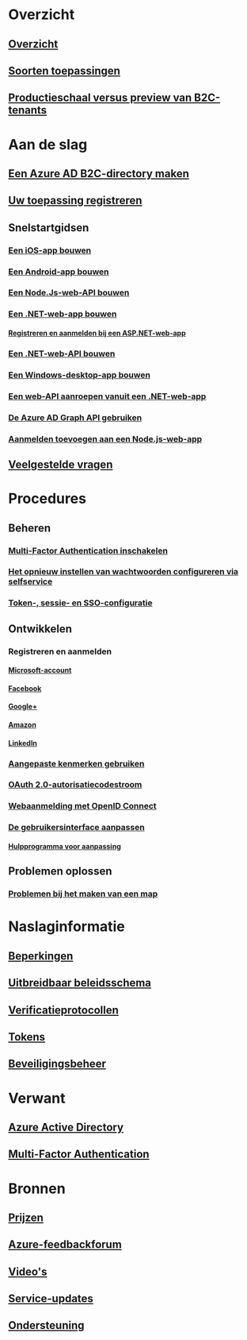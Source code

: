 # Overzicht
## [Overzicht](active-directory-b2c-overview.md)
## [Soorten toepassingen](active-directory-b2c-apps.md)
## [Productieschaal versus preview van B2C-tenants](active-directory-b2c-reference-tenant-type.md)

# Aan de slag
## [Een Azure AD B2C-directory maken](active-directory-b2c-get-started.md)
## [Uw toepassing registreren](active-directory-b2c-app-registration.md)
## Snelstartgidsen
### [Een iOS-app bouwen](active-directory-b2c-devquickstarts-ios.md)
### [Een Android-app bouwen](active-directory-b2c-devquickstarts-android.md)
### [Een Node.Js-web-API bouwen](active-directory-b2c-devquickstarts-api-node.md)
### [Een .NET-web-app bouwen](active-directory-b2c-devquickstarts-web-dotnet.md)
#### [Registreren en aanmelden bij een ASP.NET-web-app](active-directory-b2c-devquickstarts-web-dotnet-susi.md)
### [Een .NET-web-API bouwen](active-directory-b2c-devquickstarts-api-dotnet.md)
### [Een Windows-desktop-app bouwen](active-directory-b2c-devquickstarts-native-dotnet.md)
### [Een web-API aanroepen vanuit een .NET-web-app](active-directory-b2c-devquickstarts-web-api-dotnet.md)
### [De Azure AD Graph API gebruiken](active-directory-b2c-devquickstarts-graph-dotnet.md)
### [Aanmelden toevoegen aan een Node.js-web-app](active-directory-b2c-devquickstarts-web-node.md)
## [Veelgestelde vragen](active-directory-b2c-faqs.md)

# Procedures
## Beheren
### [Multi-Factor Authentication inschakelen](active-directory-b2c-reference-mfa.md)
### [Het opnieuw instellen van wachtwoorden configureren via selfservice](active-directory-b2c-reference-sspr.md)
### [Token-, sessie- en SSO-configuratie](active-directory-b2c-token-session-sso.md)
## Ontwikkelen
### Registreren en aanmelden
#### [Microsoft-account](active-directory-b2c-setup-msa-app.md)
#### [Facebook](active-directory-b2c-setup-fb-app.md)
#### [Google+](active-directory-b2c-setup-goog-app.md)
#### [Amazon](active-directory-b2c-setup-amzn-app.md)
#### [LinkedIn](active-directory-b2c-setup-li-app.md)
### [Aangepaste kenmerken gebruiken](active-directory-b2c-reference-custom-attr.md)
### [OAuth 2.0-autorisatiecodestroom](active-directory-b2c-reference-oauth-code.md)
### [Webaanmelding met OpenID Connect](active-directory-b2c-reference-oidc.md)
### [De gebruikersinterface aanpassen](active-directory-b2c-reference-ui-customization.md)
#### [Hulpprogramma voor aanpassing](active-directory-b2c-reference-ui-customization-helper-tool.md)
## Problemen oplossen
### [Problemen bij het maken van een map](active-directory-b2c-support-create-directory.md)

# Naslaginformatie
## [Beperkingen](active-directory-b2c-limitations.md)
## [Uitbreidbaar beleidsschema](active-directory-b2c-reference-policies.md)
## [Verificatieprotocollen](active-directory-b2c-reference-protocols.md)
## [Tokens](active-directory-b2c-reference-tokens.md)

## [Beveiligingsbeheer](active-directory-b2c-reference-threat-management.md)

# Verwant
## [Azure Active Directory](../active-directory/active-directory-whatis.md)
## [Multi-Factor Authentication](../multi-factor-authentication/multi-factor-authentication.md)

# Bronnen
## [Prijzen](https://azure.microsoft.com/pricing/details/active-directory-b2c/)
## [Azure-feedbackforum](http://feedback.azure.com/forums/169401-azure-active-directory)
## [Video's](https://azure.microsoft.com/documentation/videos/index/?services=active-directory-b2c) 
## [Service-updates](https://azure.microsoft.com/updates/?product=active-directory-b2c)
## [Ondersteuning](active-directory-b2c-support.md)